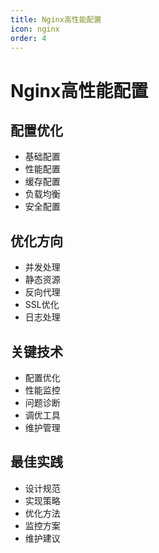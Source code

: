 ```yaml
---
title: Nginx高性能配置
icon: nginx
order: 4
---
```


# Nginx高性能配置

## 配置优化
- 基础配置
- 性能配置
- 缓存配置
- 负载均衡
- 安全配置

## 优化方向
- 并发处理
- 静态资源
- 反向代理
- SSL优化
- 日志处理

## 关键技术
- 配置优化
- 性能监控
- 问题诊断
- 调优工具
- 维护管理

## 最佳实践
- 设计规范
- 实现策略
- 优化方法
- 监控方案
- 维护建议
